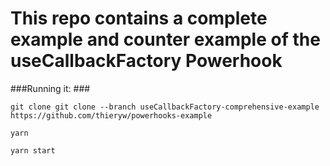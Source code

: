 # This repo contains a complete example and counter example of the **useCallbackFactory** Powerhook #

###Running it: ###

```
git clone git clone --branch useCallbackFactory-comprehensive-example https://github.com/thieryw/powerhooks-example
```

```
yarn 
```

```
yarn start
```


